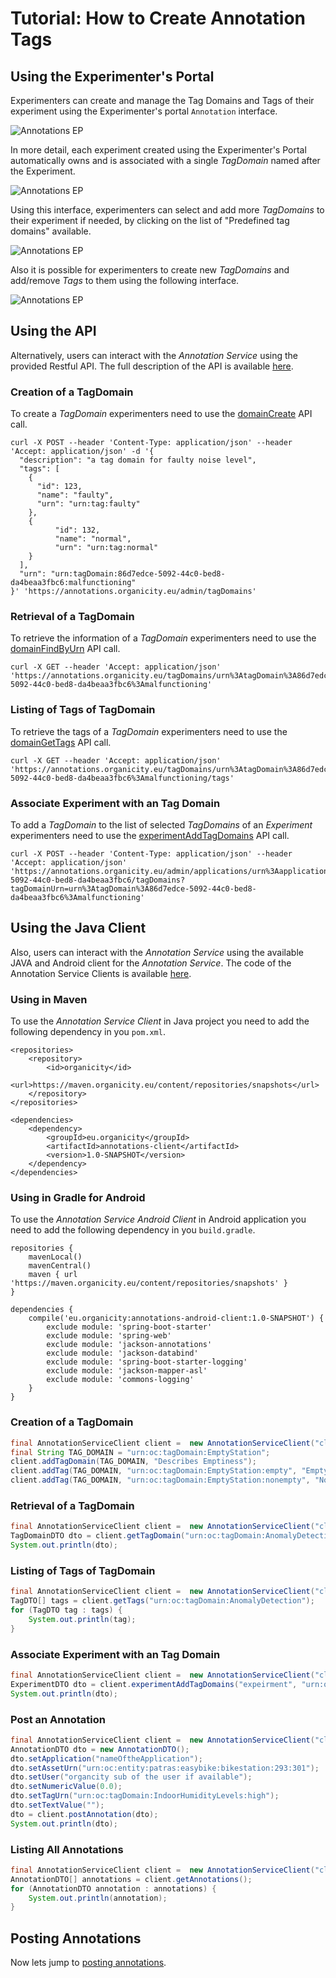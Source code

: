 
<style>
img[src$="centerme"] {
  display:block;
  margin: 0 auto;
}
</style>

# Tutorial: How to Create Annotation Tags

## Using the Experimenter's Portal

Experimenters can create and manage the Tag Domains and Tags of their experiment using the Experimenter's portal `Annotation` interface.

![Annotations EP](../img/tutorial-1.png?style=centerme "Annotations EP")


In more detail, each experiment created using the Experimenter's Portal automatically owns and is associated with a single *TagDomain* named after the Experiment. 

![Annotations EP](../img/tutorial-2.png?style=centerme "Annotations EP")

Using this interface, experimenters can select and add more *TagDomains* to their experiment if needed, by clicking on the list of "Predefined tag domains" available.

![Annotations EP](../img/tutorial-3.png?style=centerme "Annotations EP")

Also it is possible for experimenters to create new *TagDomains* and add/remove *Tags* to them using the following interface.

![Annotations EP](../img/tutorial-4.png?style=centerme "Annotations EP")


## Using the API

Alternatively, users can interact with the *Annotation Service* using the provided Restful API. The full description of the API is available [here](https://annotations.Organicity.eu/swagger-ui.html). 
 
### Creation of a TagDomain

To create a *TagDomain* experimenters need to use the [domainCreate](https://annotations.organicity.eu/swagger-ui.html#!/tag-domain-manager/domainCreate) API call.
 
```shell
curl -X POST --header 'Content-Type: application/json' --header 'Accept: application/json' -d '{
  "description": "a tag domain for faulty noise level",
  "tags": [
    {
      "id": 123,
      "name": "faulty",
      "urn": "urn:tag:faulty"
    },
    {
          "id": 132,
          "name": "normal",
          "urn": "urn:tag:normal"
    }
  ],
  "urn": "urn:tagDomain:86d7edce-5092-44c0-bed8-da4beaa3fbc6:malfunctioning"
}' 'https://annotations.organicity.eu/admin/tagDomains'
```
### Retrieval of a TagDomain

To retrieve the information of a *TagDomain* experimenters need to use the [domainFindByUrn](https://annotations.organicity.eu/swagger-ui.html#!/tag-domain-browser/domainFindByUrn) API call.

```shell
curl -X GET --header 'Accept: application/json' 'https://annotations.organicity.eu/tagDomains/urn%3AtagDomain%3A86d7edce-5092-44c0-bed8-da4beaa3fbc6%3Amalfunctioning'
```

### Listing of Tags of TagDomain

To retrieve the tags of a *TagDomain* experimenters need to use the [domainGetTags](https://annotations.organicity.eu/swagger-ui.html#!/tag-domain-browser/domainGetTags) API call.

```shell
curl -X GET --header 'Accept: application/json' 'https://annotations.organicity.eu/tagDomains/urn%3AtagDomain%3A86d7edce-5092-44c0-bed8-da4beaa3fbc6%3Amalfunctioning/tags'
```

### Associate Experiment with an Tag Domain

To add a *TagDomain* to the list of selected *TagDomains* of an *Experiment* experimenters need to use the [experimentAddTagDomains](https://annotations.organicity.eu/swagger-ui.html#!/tag-domain-manager/experimentAddTagDomains) API call.

```shell
curl -X POST --header 'Content-Type: application/json' --header 'Accept: application/json' 'https://annotations.organicity.eu/admin/applications/urn%3Aapplication%3A86d7edce-5092-44c0-bed8-da4beaa3fbc6/tagDomains?tagDomainUrn=urn%3AtagDomain%3A86d7edce-5092-44c0-bed8-da4beaa3fbc6%3Amalfunctioning'
```

## Using the Java Client

Also, users can interact with the *Annotation Service* using the available JAVA and Android client for the *Annotation Service*. The code of the Annotation Service Clients is available [here](https://github.com/OrganicityEu-Platform/Asset-Annotation-Service). 
 
### Using in Maven
To use the *Annotation Service Client* in Java project you need to add the following dependency in you `pom.xml`.

```shell
<repositories>
	<repository>
		<id>organicity</id>
		<url>https://maven.organicity.eu/content/repositories/snapshots</url>
	</repository>
</repositories>

<dependencies>
	<dependency>
		<groupId>eu.organicity</groupId>
		<artifactId>annotations-client</artifactId>
		<version>1.0-SNAPSHOT</version>
	</dependency> 
</dependencies> 
```
### Using in Gradle for Android
To use the *Annotation Service Android Client* in Android application you need to add the following dependency in you `build.gradle`.

```shell
repositories {
	mavenLocal()
	mavenCentral()
	maven { url 'https://maven.organicity.eu/content/repositories/snapshots' }
}

dependencies {
	compile('eu.organicity:annotations-android-client:1.0-SNAPSHOT') {
		exclude module: 'spring-boot-starter'
		exclude module: 'spring-web'
		exclude module: 'jackson-annotations'
		exclude module: 'jackson-databind'
		exclude module: 'spring-boot-starter-logging'
		exclude module: 'jackson-mapper-asl'
		exclude module: 'commons-logging'
	}
}
```

### Creation of a TagDomain
```java
final AnnotationServiceClient client =  new AnnotationServiceClient("client_id", "client_secret", "username", "password");
final String TAG_DOMAIN = "urn:oc:tagDomain:EmptyStation";
client.addTagDomain(TAG_DOMAIN, "Describes Emptiness");
client.addTag(TAG_DOMAIN, "urn:oc:tagDomain:EmptyStation:empty", "Empty");
client.addTag(TAG_DOMAIN, "urn:oc:tagDomain:EmptyStation:nonempty", "Non Empty");
```
### Retrieval of a TagDomain
```java
final AnnotationServiceClient client =  new AnnotationServiceClient("client_id", "client_secret", "username", "password");
TagDomainDTO dto = client.getTagDomain("urn:oc:tagDomain:AnomalyDetection");
System.out.println(dto);
```
### Listing of Tags of TagDomain
```java
final AnnotationServiceClient client =  new AnnotationServiceClient("client_id", "client_secret", "username", "password");
TagDTO[] tags = client.getTags("urn:oc:tagDomain:AnomalyDetection");
for (TagDTO tag : tags) {
	System.out.println(tag);
}
```

### Associate Experiment with an Tag Domain
```java
final AnnotationServiceClient client =  new AnnotationServiceClient("client_id", "client_secret", "username", "password");
ExperimentDTO dto = client.experimentAddTagDomains("expeirment", "urn:oc:tagDomain:AnomalyDetection");
System.out.println(dto);
```
### Post an Annotation
```java
final AnnotationServiceClient client =  new AnnotationServiceClient("client_id", "client_secret", "username", "password");
AnnotationDTO dto = new AnnotationDTO();
dto.setApplication("nameOftheApplication");
dto.setAssetUrn("urn:oc:entity:patras:easybike:bikestation:293:301");
dto.setUser("organcity sub of the user if available");
dto.setNumericValue(0.0);
dto.setTagUrn("urn:oc:tagDomain:IndoorHumidityLevels:high");
dto.setTextValue("");
dto = client.postAnnotation(dto);
System.out.println(dto);
```
### Listing All Annotations
```java
final AnnotationServiceClient client =  new AnnotationServiceClient("client_id", "client_secret", "username", "password");
AnnotationDTO[] annotations = client.getAnnotations();
for (AnnotationDTO annotation : annotations) {
	System.out.println(annotation);
}
```

## Posting Annotations 
Now lets jump to [posting annotations](/annotations/tutorials/HowToAnnotateAnAsset/).

<!---


```javascript
userId = 86d7edce-5092-44c0-bed8-da4beaa3fbc6
experimentId = 57eab2c2ad0302ad0b5c92c6
assetUrn = urn:oc:entity:experimenters:62afc265-af9a-47e7-afb5-caab21ed09b4:57f210e59324fdd11103d93c:14
tagUrn = urn:oc:tagDomain:WindSpeedLevel:calm
	
function createAnnotation(){
        var annotationJson = {
                "annotationId": null,
                "application": experimentId,
                "assetUrn": assetUrn,
                "datetime": null,
                "numericValue": 0,
                "tagUrn": tagUrn,
                "textValue": "textValue",
                "user": userId,
        };

          $.ajax({
             url: "https://annotations.organicity.eu/annotations/"+ assetUrn.name,
             data: JSON.stringify(annotationJson),
             type: "POST",
             beforeSend: function(xhr){
                 xhr.setRequestHeader('Accept', 'application/json');
                 xhr.setRequestHeader('Accept', 'application/json');
                 xhr.setRequestHeader('Content-Type', 'application/json');

                 
             },
             success: function() {
                $.ajax({
                    url: "https://annotations.organicity.eu/annotations/" + assetUrn +"/all",
                                   
                    type: "GET",
                    beforeSend: function(xhr){
                        xhr.setRequestHeader('Accept', 'application/json');
                        xhr.setRequestHeader('Accept', 'application/json');
                        xhr.setRequestHeader('Content-Type', 'application/json');

                    },
                    success: function(response) {
                        alert(response);
                    }
                 });
             },
             error: function(){
                alert('an error occurred.');
              }
          });
    } 
```
--->